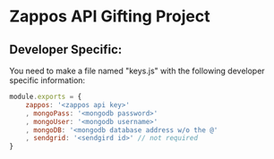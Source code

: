 # Zappos API Gifting Project

## Developer Specific:
You need to make a file named "keys.js" with the following developer specific information:

```javascript
module.exports = {
	zappos: '<zappos api key>'
	, mongoPass: '<mongodb password>'
	, mongoUser: '<mongodb username>'
	, mongoDB: '<mongodb database address w/o the @' 
	, sendgrid: '<sendgird id>' // not required
}
```